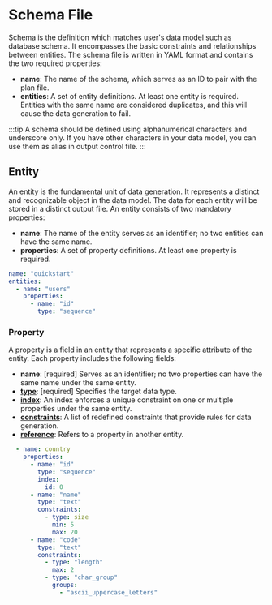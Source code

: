 # Schema File

Schema is the definition which matches user's data model such as database schema. It encompasses the basic constraints and relationships between entities. The schema file is written in YAML format and contains the two required properties:
- **name**: The name of the schema, which serves as an ID to pair with the plan file.
- **entities**: A set of entity definitions. At least one entity is required. Entities with the same name are considered duplicates, and this will cause the data generation to fail.

:::tip
A schema should be defined using alphanumerical characters and underscore only. If you have other characters in your data model, you can use them as alias in output control file. 
:::

## Entity
An entity is the fundamental unit of data generation. It represents a distinct and recognizable object in the data model. The data for each entity will be stored in a distinct output file. An entity consists of two mandatory properties:

- **name**: The name of the entity serves as an identifier; no two entities can have the same name.
- **properties**: A set of property definitions. At least one property is required.

```yaml title="Sample schema comprise 'users' entity with single 'id' property"
name: "quickstart"
entities:
  - name: "users"
    properties:
      - name: "id"
        type: "sequence"
``` 

### Property
A property is a field in an entity that represents a specific attribute of the entity. Each property includes the following fields:

- **name**: [required] Serves as an identifier; no two properties can have the same name under the same entity.
- **[type](./schema/data-type)**: [required] Specifies the target data type.
- **[index](./schema/property-index)**: An index enforces a unique constraint on one or multiple properties under the same entity.
- **[constraints](./schema/constraints)**: A list of redefined constraints that provide rules for data generation.
- **[reference](./schema/reference)**: Refers to a property in another entity.

```yaml title="Sample 'country' entity with three properties"
  - name: country
    properties:
      - name: "id"
        type: "sequence"
        index:
          id: 0
      - name: "name"
        type: "text"
        constraints:
          - type: size
            min: 5
            max: 20
      - name: "code"
        type: "text"
        constraints:
          - type: "length"
            max: 2
          - type: "char_group"
            groups:
              - "ascii_uppercase_letters"
```